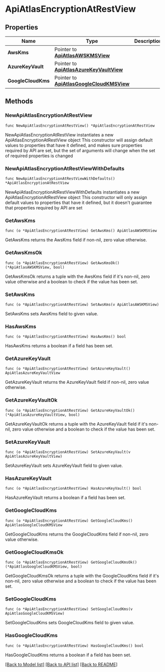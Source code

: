 # ApiAtlasEncryptionAtRestView

## Properties

Name | Type | Description | Notes
------------ | ------------- | ------------- | -------------
**AwsKms** | Pointer to [**ApiAtlasAWSKMSView**](ApiAtlasAWSKMSView.md) |  | [optional] 
**AzureKeyVault** | Pointer to [**ApiAtlasAzureKeyVaultView**](ApiAtlasAzureKeyVaultView.md) |  | [optional] 
**GoogleCloudKms** | Pointer to [**ApiAtlasGoogleCloudKMSView**](ApiAtlasGoogleCloudKMSView.md) |  | [optional] 

## Methods

### NewApiAtlasEncryptionAtRestView

`func NewApiAtlasEncryptionAtRestView() *ApiAtlasEncryptionAtRestView`

NewApiAtlasEncryptionAtRestView instantiates a new ApiAtlasEncryptionAtRestView object
This constructor will assign default values to properties that have it defined,
and makes sure properties required by API are set, but the set of arguments
will change when the set of required properties is changed

### NewApiAtlasEncryptionAtRestViewWithDefaults

`func NewApiAtlasEncryptionAtRestViewWithDefaults() *ApiAtlasEncryptionAtRestView`

NewApiAtlasEncryptionAtRestViewWithDefaults instantiates a new ApiAtlasEncryptionAtRestView object
This constructor will only assign default values to properties that have it defined,
but it doesn't guarantee that properties required by API are set

### GetAwsKms

`func (o *ApiAtlasEncryptionAtRestView) GetAwsKms() ApiAtlasAWSKMSView`

GetAwsKms returns the AwsKms field if non-nil, zero value otherwise.

### GetAwsKmsOk

`func (o *ApiAtlasEncryptionAtRestView) GetAwsKmsOk() (*ApiAtlasAWSKMSView, bool)`

GetAwsKmsOk returns a tuple with the AwsKms field if it's non-nil, zero value otherwise
and a boolean to check if the value has been set.

### SetAwsKms

`func (o *ApiAtlasEncryptionAtRestView) SetAwsKms(v ApiAtlasAWSKMSView)`

SetAwsKms sets AwsKms field to given value.

### HasAwsKms

`func (o *ApiAtlasEncryptionAtRestView) HasAwsKms() bool`

HasAwsKms returns a boolean if a field has been set.

### GetAzureKeyVault

`func (o *ApiAtlasEncryptionAtRestView) GetAzureKeyVault() ApiAtlasAzureKeyVaultView`

GetAzureKeyVault returns the AzureKeyVault field if non-nil, zero value otherwise.

### GetAzureKeyVaultOk

`func (o *ApiAtlasEncryptionAtRestView) GetAzureKeyVaultOk() (*ApiAtlasAzureKeyVaultView, bool)`

GetAzureKeyVaultOk returns a tuple with the AzureKeyVault field if it's non-nil, zero value otherwise
and a boolean to check if the value has been set.

### SetAzureKeyVault

`func (o *ApiAtlasEncryptionAtRestView) SetAzureKeyVault(v ApiAtlasAzureKeyVaultView)`

SetAzureKeyVault sets AzureKeyVault field to given value.

### HasAzureKeyVault

`func (o *ApiAtlasEncryptionAtRestView) HasAzureKeyVault() bool`

HasAzureKeyVault returns a boolean if a field has been set.

### GetGoogleCloudKms

`func (o *ApiAtlasEncryptionAtRestView) GetGoogleCloudKms() ApiAtlasGoogleCloudKMSView`

GetGoogleCloudKms returns the GoogleCloudKms field if non-nil, zero value otherwise.

### GetGoogleCloudKmsOk

`func (o *ApiAtlasEncryptionAtRestView) GetGoogleCloudKmsOk() (*ApiAtlasGoogleCloudKMSView, bool)`

GetGoogleCloudKmsOk returns a tuple with the GoogleCloudKms field if it's non-nil, zero value otherwise
and a boolean to check if the value has been set.

### SetGoogleCloudKms

`func (o *ApiAtlasEncryptionAtRestView) SetGoogleCloudKms(v ApiAtlasGoogleCloudKMSView)`

SetGoogleCloudKms sets GoogleCloudKms field to given value.

### HasGoogleCloudKms

`func (o *ApiAtlasEncryptionAtRestView) HasGoogleCloudKms() bool`

HasGoogleCloudKms returns a boolean if a field has been set.


[[Back to Model list]](../README.md#documentation-for-models) [[Back to API list]](../README.md#documentation-for-api-endpoints) [[Back to README]](../README.md)


